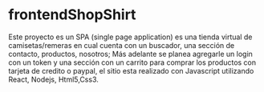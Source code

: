 # frontendShopShirt
Este proyecto es un SPA (single page application) es una tienda virtual de camisetas/remeras en cual cuenta con un buscador, una sección de contacto, productos, nosotros; Más adelante se planea agregarle un login con un token  y una sección con un carrito para comprar los productos con tarjeta de credito o paypal, el sitio   esta realizado con Javascript utilizando React, Nodejs, Html5,Css3. 
